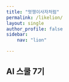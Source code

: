 ```yaml
---
title: "멋쟁이사자처럼"
permalink: /likelion/
layout: single
author_profile: false
sidebar:
    nav: "lion"

---
```

## AI 스쿨 7기

